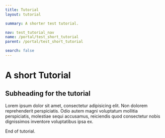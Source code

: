 ```yaml
---
title: Tutorial
layout: tutorial

summary: A shorter test tutorial. 

nav: test_tutorial_nav
name: /portal/test_short_tutorial
parent: /portal/test_short_tutorial

search: false
---
```


# A short Tutorial 

## Subheading for the tutorial

Lorem ipsum dolor sit amet, consectetur adipisicing elit. Non dolorem 
reprehenderit perspiciatis. Odio autem magni voluptatum mollitia perspiciatis,
molestiae sequi accusamus, reiciendis quod consectetur nobis dignissimos 
inventore voluptatibus ipsa ex.

End of tutorial.
